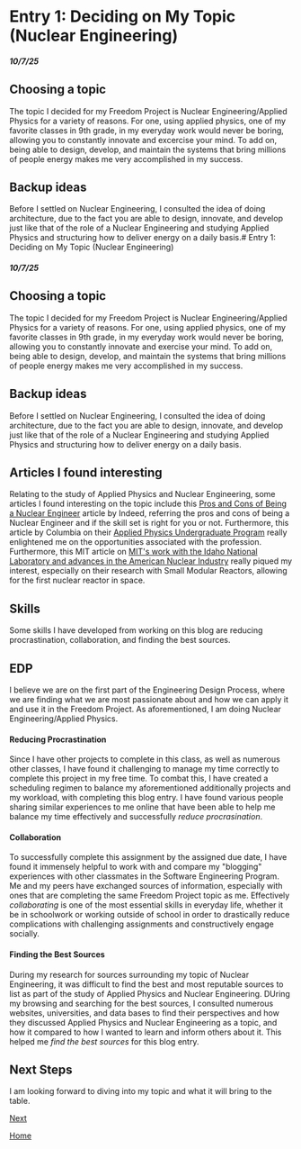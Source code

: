 # Entry 1: Deciding on My Topic (Nuclear Engineering)
##### 10/7/25

## Choosing a topic
The topic I decided for my Freedom Project is Nuclear Engineering/Applied Physics for a variety of reasons. For one, using applied physics, one of my favorite classes in 9th grade, in my everyday work would never be boring, allowing you to constantly innovate and excercise your mind. To add on, being able to design, develop, and maintain the systems that bring millions of people energy makes me very accomplished in my success.

## Backup ideas
Before I settled on Nuclear Engineering, I consulted the idea of doing architecture, due to the fact you are able to design, innovate, and develop just like that of the role of a Nuclear Engineering and studying Applied Physics and structuring how to deliver energy on a daily basis.# Entry 1: Deciding on My Topic (Nuclear Engineering)
##### 10/7/25

## Choosing a topic
The topic I decided for my Freedom Project is Nuclear Engineering/Applied Physics for a variety of reasons. For one, using applied physics, one of my favorite classes in 9th grade, in my everyday work would never be boring, allowing you to constantly innovate and exercise your mind. To add on, being able to design, develop, and maintain the systems that bring millions of people energy makes me very accomplished in my success.

## Backup ideas
Before I settled on Nuclear Engineering, I consulted the idea of doing architecture, due to the fact you are able to design, innovate, and develop just like that of the role of a Nuclear Engineering and studying Applied Physics and structuring how to deliver energy on a daily basis.

## Articles I found interesting
Relating to the study of Applied Physics and Nuclear Engineering, some articles I found interesting on the topic include this [Pros and Cons of Being a Nuclear Engineer](https://www.indeed.com/career-advice/finding-a-job/pros-cons-of-being-nuclear-engineer) article by Indeed, referring the pros and cons of being a Nuclear Engineer and if the skill set is right for you or not. Furthermore, this article by Columbia on their [Applied Physics Undergraduate Program](https://www.apam.columbia.edu/applied-physics-undergraduate-program) really enlightened me on the opportunities associated with the profession. Furthermore, this MIT article on [MIT's work with the Idaho National Laboratory and advances in the American Nuclear Industry](https://news.mit.edu/2025/mit-work-with-idaho-national-laboratory-advances-america-nuclear-industry-0923) really piqued my interest, especially on their research with Small Modular Reactors, allowing for the first nuclear reactor in space.

## Skills
Some skills I have developed from working on this blog are reducing procrastination, collaboration, and finding the best sources.

## EDP
I believe we are on the first part of the Engineering Design Process, where we are finding what we are most passionate about and how we can apply it and use it in the Freedom Project. As aforementioned, I am doing Nuclear Engineering/Applied Physics.

#### Reducing Procrastination
Since I have other projects to complete in this class, as well as numerous other classes, I have found it challenging to manage my time correctly to complete this project in my free time. To combat this, I have created a scheduling regimen to balance my aforementioned additionally projects and my workload, with completing this blog entry. I have found various people sharing similar experiences to me online that have been able to help me balance my time effectively and successfully *reduce procrasination*.

#### Collaboration
To successfully complete this assignment by the assigned due date, I have found it immensely helpful to work with and compare my "blogging" experiences with other classmates in the Software Engineering Program. Me and my peers have exchanged sources of information, especially with ones that are completing the same Freedom Project topic as me. Effectively *collaborating* is one of the most essential skills in everyday life, whether it be in schoolwork or working outside of school in order to drastically reduce complications with challenging assignments and constructively engage socially.

#### Finding the Best Sources
During my research for sources surrounding my topic of Nuclear Engineering, it was difficult to find the best and most reputable sources to list as part of the study of Applied Physics and Nuclear Engineering. DUring my browsing and searching for the best sources, I consulted numerous websites, universities, and data bases to find their perspectives and how they discussed Applied Physics and Nuclear Engineering as a topic, and how it compared to how I wanted to learn and inform others about it. This helped me *find the best sources* for this blog entry.

## Next Steps
I am looking forward to diving into my topic and what it will bring to the table.


[Next](entry02.md)

[Home](../README.md)
